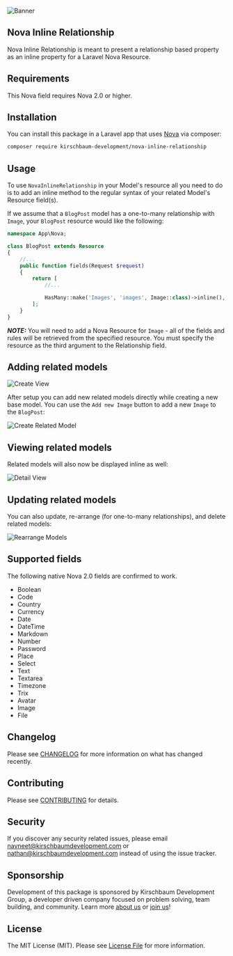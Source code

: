 ![Banner](resources/imgs/banner.jpg "Banner")

## Nova Inline Relationship
Nova Inline Relationship is meant to present a relationship based property as an inline property for a Laravel Nova Resource.

## Requirements

This Nova field requires Nova 2.0 or higher.

## Installation

You can install this package in a Laravel app that uses [Nova](https://nova.laravel.com) via composer:

```bash
composer require kirschbaum-development/nova-inline-relationship
```

## Usage

To use `NovaInlineRelationship` in your Model's resource all you need to do is to add an inline method to the regular syntax of your related Model's Resource field(s).

If we assume that a `BlogPost` model has a one-to-many relationship with `Image`, your `BlogPost` resource would like the following:

```php
namespace App\Nova;

class BlogPost extends Resource
{
    //...
    public function fields(Request $request)
    {
        return [
            //...

            HasMany::make('Images', 'images', Image::class)->inline(),
        ];
    }
}
```
**_NOTE:_** You will need to add a Nova Resource for `Image` - all of the fields and rules will be retrieved from the specified resource. You must specify the resource as the third argument to the Relationship field.

## Adding related models

![Create View](screenshots/CreateView.png "Create View")

After setup you can add new related models directly while creating a new base model. You can use the `Add new Image` button to add a new `Image` to the `BlogPost`:

![Create Related Model](screenshots/CreateViewExpanded.png "Create Related Model")

## Viewing related models

Related models will also now be displayed inline as well:

![Detail View](screenshots/DetailView.png "Detail View")

## Updating related models

You can also update, re-arrange (for one-to-many relationships), and delete related models:

![Rearrange Models](screenshots/UpdateView.png "Rearrange Models")

## Supported fields

The following native Nova 2.0 fields are confirmed to work.

- Boolean
- Code
- Country
- Currency
- Date
- DateTime
- Markdown
- Number
- Password
- Place
- Select
- Text
- Textarea
- Timezone
- Trix
- Avatar
- Image
- File

## Changelog

Please see [CHANGELOG](CHANGELOG.md) for more information on what has changed recently.

## Contributing

Please see [CONTRIBUTING](CONTRIBUTING.md) for details.

## Security

If you discover any security related issues, please email navneet@kirschbaumdevelopment.com or nathan@kirschbaumdevelopment.com instead of using the issue tracker.

## Sponsorship

Development of this package is sponsored by Kirschbaum Development Group, a developer driven company focused on problem solving, team building, and community. Learn more [about us](https://kirschbaumdevelopment.com) or [join us](https://careers.kirschbaumdevelopment.com)!

## License

The MIT License (MIT). Please see [License File](LICENSE.md) for more information.
